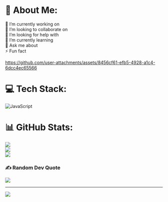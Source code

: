 # 💫 About Me:
🔭 I’m currently working on<br>👯 I’m looking to collaborate on<br>🤝 I’m looking for help with<br>🌱 I’m currently learning<br>💬 Ask me about<br>⚡ Fun fact


https://github.com/user-attachments/assets/8456cf61-efb5-4928-a1c4-6dcc4ec65566



# 💻 Tech Stack:
![JavaScript](https://img.shields.io/badge/javascript-%23323330.svg?style=for-the-badge&logo=javascript&logoColor=%23F7DF1E)
# 📊 GitHub Stats:
![](https://github-readme-stats.vercel.app/api?username=BudaOP&theme=dark&hide_border=true&include_all_commits=false&count_private=false)<br/>
![](https://github-readme-streak-stats.herokuapp.com/?user=BudaOP&theme=dark&hide_border=true)<br/>
![](https://github-readme-stats.vercel.app/api/top-langs/?username=BudaOP&theme=dark&hide_border=true&include_all_commits=false&count_private=false&layout=compact)

### ✍️ Random Dev Quote
![](https://quotes-github-readme.vercel.app/api?type=horizontal&theme=radical)

---
[![](https://visitcount.itsvg.in/api?id=BudaOP&icon=8&color=5)](https://visitcount.itsvg.in)

<!-- Proudly created with GPRM ( https://gprm.itsvg.in ) -->
